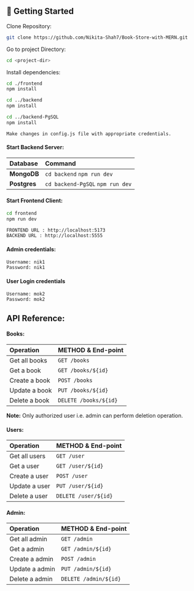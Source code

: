## 	:toolbox: Getting Started  
Clone Repository:
```bash
git clone https://github.com/Nikita-Shah7/Book-Store-with-MERN.git
```

Go to project Directory:
```bash
cd <project-dir>
```

Install dependencies:
```bash
cd ./frontend
npm install

cd ../backend
npm install

cd ../backend-PgSQL
npm install
```

`Make changes in config.js file with appropriate credentials.`

#### Start Backend Server:
| Database | Command |
| :-------- | :--------- |
| **MongoDB** | `cd backend` `npm run dev` |
| **Postgres** | `cd backend-PgSQL` `npm run dev` |

#### Start Frontend Client:
```bash
cd frontend
npm run dev
```

`FRONTEND URL : http://localhost:5173`  
`BACKEND URL : http://localhost:5555`

#### Admin credentials:
`Username: nik1`  
`Password: nik1`  

#### User Login credentials
`Username: mok2`  
`Password: mok2`  

## API Reference:

<!-- 
#### Get all Books

```http
  GET /books
```
#### Get a Book

```http
  GET /books/${id}
```
#### Create a Book

```http
  POST /books
```
#### Update a Book

```http
  PUT /books/${id}
```
#### Delete a Book
```http
  DELETE /books/${id}
```
 -->


#### Books: 
|Operation| METHOD & End-point  |
| :-------- | :------- |
|Get all books| `GET /books` |
|Get a book| `GET /books/${id}` |
|Create a book| `POST /books` |
|Update a book| `PUT /books/${id}` |
|Delete a book| `DELETE /books/${id}` | 

**Note:** Only authorized user i.e. admin can perform deletion operation.


#### Users: 
|Operation| METHOD & End-point  |
| :-------- | :------- |
|Get all users| `GET /user` |
|Get a user| `GET /user/${id}` |
|Create a user| `POST /user` |
|Update a user| `PUT /user/${id}` |
|Delete a user| `DELETE /user/${id}` |  

#### Admin:

|Operation| METHOD & End-point  |
| :-------- | :------- |
|Get all admin| `GET /admin` |
|Get a admin| `GET /admin/${id}` |
|Create a admin| `POST /admin` |
|Update a admin| `PUT /admin/${id}` |
|Delete a admin| `DELETE /admin/${id}` |







